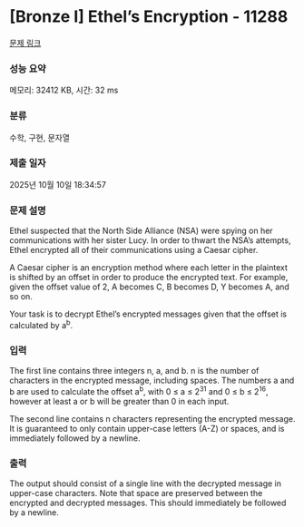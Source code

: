 # [Bronze I] Ethel’s Encryption - 11288 

[문제 링크](https://www.acmicpc.net/problem/11288) 

### 성능 요약

메모리: 32412 KB, 시간: 32 ms

### 분류

수학, 구현, 문자열

### 제출 일자

2025년 10월 10일 18:34:57

### 문제 설명

<p>Ethel suspected that the North Side Alliance (NSA) were spying on her communications with her sister Lucy. In order to thwart the NSA’s attempts, Ethel encrypted all of their communications using a Caesar cipher.</p>

<p>A Caesar cipher is an encryption method where each letter in the plaintext is shifted by an offset in order to produce the encrypted text. For example, given the offset value of 2, A becomes C, B becomes D, Y becomes A, and so on.</p>

<p>Your task is to decrypt Ethel’s encrypted messages given that the offset is calculated by a<sup>b</sup>.</p>

### 입력 

 <p>The first line contains three integers n, a, and b. n is the number of characters in the encrypted message, including spaces. The numbers a and b are used to calculate the offset a<sup>b</sup>, with 0 ≤ a ≤ 2<sup>31</sup> and 0 ≤ b ≤ 2<sup>16</sup>, however at least a or b will be greater than 0 in each input.</p>

<p>The second line contains n characters representing the encrypted message. It is guaranteed to only contain upper-case letters (A-Z) or spaces, and is immediately followed by a newline.</p>

### 출력 

 <p>The output should consist of a single line with the decrypted message in upper-case characters. Note that space are preserved between the encrypted and decrypted messages. This should immediately be followed by a newline.</p>

